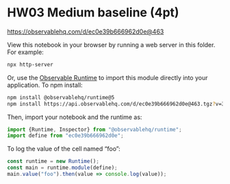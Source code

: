 # HW03 Medium baseline (4pt)

https://observablehq.com/d/ec0e39b666962d0e@463

View this notebook in your browser by running a web server in this folder. For
example:

~~~sh
npx http-server
~~~

Or, use the [Observable Runtime](https://github.com/observablehq/runtime) to
import this module directly into your application. To npm install:

~~~sh
npm install @observablehq/runtime@5
npm install https://api.observablehq.com/d/ec0e39b666962d0e@463.tgz?v=3
~~~

Then, import your notebook and the runtime as:

~~~js
import {Runtime, Inspector} from "@observablehq/runtime";
import define from "ec0e39b666962d0e";
~~~

To log the value of the cell named “foo”:

~~~js
const runtime = new Runtime();
const main = runtime.module(define);
main.value("foo").then(value => console.log(value));
~~~
